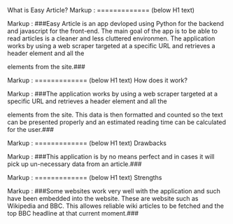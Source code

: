 What is Easy Article?
Markup :  ============= (below H1 text)

Markup :  ###Easy Article is an app devloped using Python for the backend and javascript for the front-end. The main goal of the app is to be able to read articles is a cleaner and less cluttered environmen. The application works by using a web scraper targeted at a
specific URL and retrieves a header element and all the <p> elements from the site.###

Markup :  ============= (below H1 text)
How does it work?

Markup :  ###The application works by using a web scraper targeted at a specific URL and retrieves a header element and all the <p> elements from the site. This data is then formatted and counted so the text can be presented properly and an estimated reading time
can be calculated for the user.###

Markup :  ============= (below H1 text)
Drawbacks

Markup :  ###This application is by no means perfect and in cases it will pick up un-necessary data from an article.###

Markup :  ============= (below H1 text)
Strengths

Markup :  ###Some websites work very well with the application and such have been embedded into the website. These are website such as Wikipedia and BBC. This allowes reliable wiki articles to be fetched and the top BBC headline at that current moment.###
